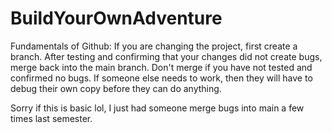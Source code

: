 # BuildYourOwnAdventure

Fundamentals of Github:
If you are changing the project, first create a branch.
After testing and confirming that your changes did not create bugs, merge back into the main branch.
Don't merge if you have not tested and confirmed no bugs.
If someone else needs to work, then they will have to debug their own copy before they can do anything.

Sorry if this is basic lol, I just had someone merge bugs into main a few times last semester.